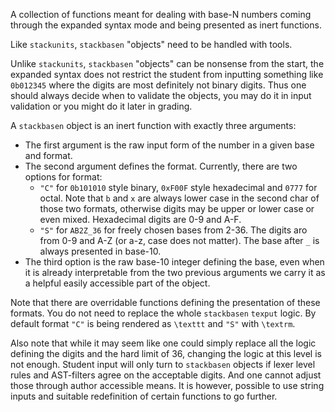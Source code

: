 A collection of functions meant for dealing with base-N numbers coming
through the expanded syntax mode and being presented as inert functions.

Like `stackunits`, `stackbasen` "objects" need to be handled with tools.

Unlike `stackunits`, `stackbasen` "objects" can be nonsense from the start,
the expanded syntax does not restrict the student from inputting something
like `0b012345` where the digits are most definitely not binary digits. Thus
one should always decide when to validate the objects, you may do it in
input validation or you might do it later in grading.

A `stackbasen` object is an inert function with exactly three arguments:
 - The first argument is the raw input form of the number in a given base 
   and format.
 - The second argument defines the format. Currently, there are two options
   for format:
    - `"C"` for `0b101010` style binary, `0xF00F` style hexadecimal and
      `0777` for octal. Note that `b` and `x` are always lower case in
      the second char of those two formats, otherwise digits may be upper
      or lower case or even mixed. Hexadecimal digits are 0-9 and A-F.
    - `"S"` for `AB2Z_36` for freely chosen bases from 2-36. The digits
      aro from 0-9 and A-Z (or a-z, case does not matter). The base after
      `_` is always presented in base-10.
 - The third option is the raw base-10 integer defining the base, even when
   it is already interpretable from the two previous arguments we carry
   it as a helpful easily accessible part of the object.

Note that there are overridable functions defining the presentation of these
formats. You do not need to replace the whole `stackbasen` `texput` logic. By
default format `"C"` is being rendered as `\texttt` and `"S"` with `\textrm`.

Also note that while it may seem like one could simply replace all the logic
defining the digits and the hard limit of 36, changing the logic at this level
is not enough. Student input will only turn to `stackbasen` objects if lexer
level rules and AST-filters agree on the acceptable digits. And one cannot
adjust those through author accessible means. It is however, possible to use
string inputs and suitable redefinition of certain functions to go further.